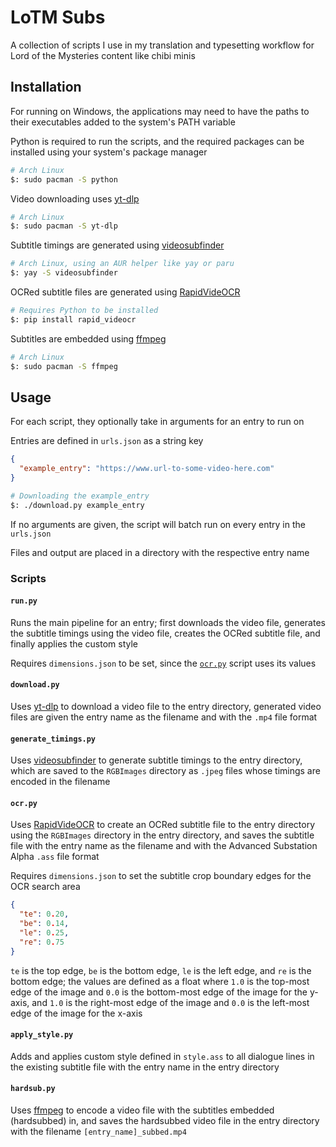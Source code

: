 # LoTM Subs

A collection of scripts I use in my translation and typesetting workflow for Lord of the Mysteries content like chibi minis

## Installation

For running on Windows, the applications may need to have the paths to their executables added to the system's PATH variable

Python is required to run the scripts, and the required packages can be installed using your system's package manager

```bash
# Arch Linux
$: sudo pacman -S python
```

Video downloading uses [yt-dlp](https://github.com/yt-dlp/yt-dlp)

```bash
# Arch Linux
$: sudo pacman -S yt-dlp
```

Subtitle timings are generated using [videosubfinder](https://sourceforge.net/projects/videosubfinder/)

```bash
# Arch Linux, using an AUR helper like yay or paru
$: yay -S videosubfinder
```

OCRed subtitle files are generated using [RapidVideOCR](https://github.com/SWHL/RapidVideOCR)

```bash
# Requires Python to be installed
$: pip install rapid_videocr
```

Subtitles are embedded using [ffmpeg](https://ffmpeg.org/)

```bash
# Arch Linux
$: sudo pacman -S ffmpeg
```

## Usage

For each script, they optionally take in arguments for an entry to run on

Entries are defined in `urls.json` as a string key

```json
{
  "example_entry": "https://www.url-to-some-video-here.com"
}
```

```bash
# Downloading the example_entry
$: ./download.py example_entry
```

If no arguments are given, the script will batch run on every entry in the `urls.json`

Files and output are placed in a directory with the respective entry name

### Scripts

#### `run.py`

Runs the main pipeline for an entry; first downloads the video file, generates the subtitle timings using the video file, creates the OCRed subtitle file, and finally applies the custom style

Requires `dimensions.json` to be set, since the [`ocr.py`](#ocrpy) script uses its values

#### `download.py`

Uses [yt-dlp](https://github.com/yt-dlp/yt-dlp) to download a video file to the entry directory, generated video files are given the entry name as the filename and with the `.mp4` file format

#### `generate_timings.py`

Uses [videosubfinder](https://sourceforge.net/projects/videosubfinder/) to generate subtitle timings to the entry directory, which are saved to the `RGBImages` directory as `.jpeg` files whose timings are encoded in the filename

#### `ocr.py`

Uses [RapidVideOCR](https://github.com/SWHL/RapidVideOCR) to create an OCRed subtitle file to the entry directory using the `RGBImages` directory in the entry directory, and saves the subtitle file with the entry name as the filename and with the Advanced Substation Alpha `.ass` file format

Requires `dimensions.json` to set the subtitle crop boundary edges for the OCR search area

```json
{
  "te": 0.20,
  "be": 0.14,
  "le": 0.25,
  "re": 0.75
}
```

`te` is the top edge, `be` is the bottom edge, `le` is the left edge, and `re` is the bottom edge; the values are defined as a float where `1.0` is the top-most edge of the image and `0.0` is the bottom-most edge of the image for the y-axis, and `1.0` is the right-most edge of the image and `0.0` is the left-most edge of the image for the x-axis

#### `apply_style.py`

Adds and applies custom style defined in `style.ass` to all dialogue lines in the existing subtitle file with the entry name in the entry directory

#### `hardsub.py`

Uses [ffmpeg](https://ffmpeg.org/) to encode a video file with the subtitles embedded (hardsubbed) in, and saves the hardsubbed video file in the entry directory with the filename `[entry_name]_subbed.mp4`
